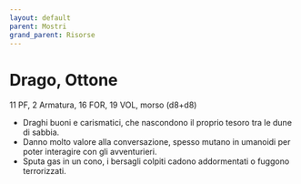 ```yaml
---
layout: default
parent: Mostri
grand_parent: Risorse
---
```


# Drago, Ottone

11 PF, 2 Armatura, 16 FOR, 19 VOL, morso (d8+d8)

- Draghi buoni e carismatici, che nascondono il proprio tesoro tra le dune di sabbia.  
- Danno molto valore alla conversazione, spesso mutano in umanoidi per poter interagire con gli avventurieri.
- Sputa gas in un cono, i bersagli colpiti cadono addormentati o fuggono terrorizzati.